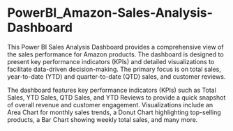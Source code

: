 # PowerBI_Amazon-Sales-Analysis-Dashboard

This Power BI Sales Analysis Dashboard provides a comprehensive view of the sales performance for Amazon products. The dashboard is designed to present key performance indicators (KPIs) and detailed visualizations to facilitate data-driven decision-making. The primary focus is on total sales, year-to-date (YTD) and quarter-to-date (QTD) sales, and customer reviews.



The dashboard features key performance indicators (KPIs) such as Total Sales, YTD Sales, QTD Sales, and YTD Reviews to provide a quick snapshot of overall revenue and customer engagement. Visualizations include an Area Chart for monthly sales trends, a Donut Chart highlighting top-selling products, a Bar Chart showing weekly total sales, and many more.
